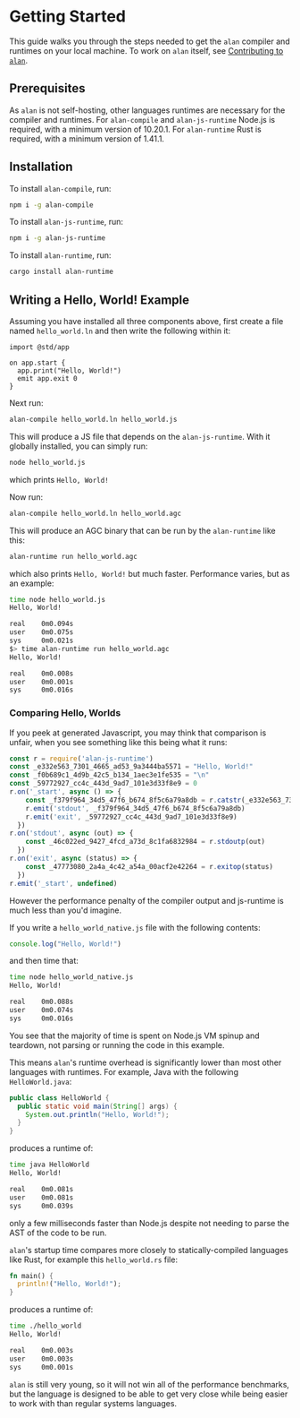 # Getting Started

This guide walks you through the steps needed to get the `alan` compiler and runtimes on your local machine. To work on `alan` itself, see [Contributing to `alan`](./contributing.md).

## Prerequisites

As `alan` is not self-hosting, other languages runtimes are necessary for the compiler and runtimes. For `alan-compile` and `alan-js-runtime` Node.js is required, with a minimum version of 10.20.1. For `alan-runtime` Rust is required, with a minimum version of 1.41.1.

## Installation

To install `alan-compile`, run:

```bash
npm i -g alan-compile
```

To install `alan-js-runtime`, run:

```bash
npm i -g alan-js-runtime
```

To install `alan-runtime`, run:

```bash
cargo install alan-runtime
```

## Writing a Hello, World! Example

Assuming you have installed all three components above, first create a file named `hello_world.ln` and then write the following within it:

```rust,editable
import @std/app

on app.start {
  app.print("Hello, World!")
  emit app.exit 0
}
```

Next run:

```bash
alan-compile hello_world.ln hello_world.js
```

This will produce a JS file that depends on the `alan-js-runtime`. With it globally installed, you can simply run:

```bash
node hello_world.js
```

which prints `Hello, World!`

Now run:

```bash
alan-compile hello_world.ln hello_world.agc
```

This will produce an AGC binary that can be run by the `alan-runtime` like this:

```bash
alan-runtime run hello_world.agc
```

which also prints `Hello, World!` but much faster. Performance varies, but as an example:

```bash
time node hello_world.js
Hello, World!

real    0m0.094s
user    0m0.075s
sys     0m0.021s
$> time alan-runtime run hello_world.agc
Hello, World!

real    0m0.008s
user    0m0.001s
sys     0m0.016s
```

### Comparing Hello, Worlds

If you peek at generated Javascript, you may think that comparison is unfair, when you see something like this being what it runs:

```js
const r = require('alan-js-runtime')
const _e332e563_7301_4665_ad53_9a3444ba5571 = "Hello, World!"
const _f0b689c1_4d9b_42c5_b134_1aec3e1fe535 = "\n"
const _59772927_cc4c_443d_9ad7_101e3d33f8e9 = 0
r.on('_start', async () => {
    const _f379f964_34d5_47f6_b674_8f5c6a79a8db = r.catstr(_e332e563_7301_4665_ad53_9a3444ba5571, _f0b689c1_4d9b_42c5_b134_1aec3e1fe535)
    r.emit('stdout', _f379f964_34d5_47f6_b674_8f5c6a79a8db)
    r.emit('exit', _59772927_cc4c_443d_9ad7_101e3d33f8e9)
  })
r.on('stdout', async (out) => {
    const _46c022ed_9427_4fcd_a73d_8c1fa6832984 = r.stdoutp(out)
  })
r.on('exit', async (status) => {
    const _47773080_2a4a_4c42_a54a_00acf2e42264 = r.exitop(status)
  })
r.emit('_start', undefined)
```

However the performance penalty of the compiler output and js-runtime is much less than you'd imagine.

If you write a `hello_world_native.js` file with the following contents:

```js
console.log("Hello, World!")
```

and then time that:

```bash
time node hello_world_native.js
Hello, World!

real    0m0.088s
user    0m0.074s
sys     0m0.016s
```

You see that the majority of time is spent on Node.js VM spinup and teardown, not parsing or running the code in this example.

This means `alan`'s runtime overhead is significantly lower than most other languages with runtimes. For example, Java with the following `HelloWorld.java`:

```java
public class HelloWorld {
  public static void main(String[] args) {
    System.out.println("Hello, World!");
  }
}
```

produces a runtime of:

```bash
time java HelloWorld
Hello, World!

real    0m0.081s
user    0m0.081s
sys     0m0.039s
```

only a few milliseconds faster than Node.js despite not needing to parse the AST of the code to be run.

`alan`'s startup time compares more closely to statically-compiled languages like Rust, for example this `hello_world.rs` file:

```rust
fn main() {
  println!("Hello, World!");
}
```

produces a runtime of:

```bash
time ./hello_world 
Hello, World!

real    0m0.003s
user    0m0.003s
sys     0m0.001s
```

`alan` is still very young, so it will not win all of the performance benchmarks, but the language is designed to be able to get very close while being easier to work with than regular systems languages.
